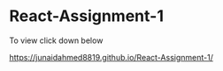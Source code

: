 # React-Assignment-1

To view click down below

 https://junaidahmed8819.github.io/React-Assignment-1/
 
 
